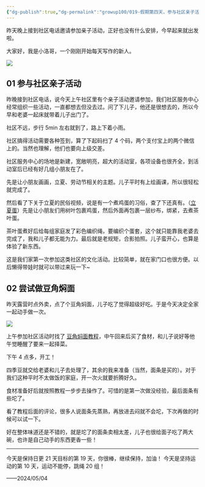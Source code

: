 ```yaml
---
{"dg-publish":true,"dg-permalink":"growup100/019-假期第四天，参与社区亲子活动 & 尝试做豆角焖面","permalink":"/growup100/019-假期第四天，参与社区亲子活动 & 尝试做豆角焖面/","tags":["小洛哥成长笔记"],"noteIcon":"1","created":"2024-05-04","updated":"2024-05-04"}
---
```


昨天晚上接到社区电话邀请参加亲子活动，正好也没有什么安排，今早起来就出发啦。

大家好，我是小洛哥，一个刚刚开始每天写作的新人。

![](https://images-ext-1.discordapp.net/external/5ZGNBv03_l0qoIQaXXaqG0PMHZodNeS5Hc9HjD0uFHU/%3Frk3s%3D18ea6f23%26x-expires%3D1746372056%26x-signature%3DWHON1HE%252BEIGUtcs4OheJaR2hnaI%253D/https/p16-flow-sign-va.ciciai.com/ocean-cloud-tos-us/12cd4e23112b449aaeb70bea90fabf94.png~tplv-6bxrjdptv7-image.png?format=webp&quality=lossless)

## 01 参与社区亲子活动
昨晚接到社区电话，说今天上午社区里有个亲子活动邀请参加，我们社区服务中心经常组织一些活动，一直都想去但没去过。问了下儿子，他还是很想去的，所以今早和老婆一起床就带着儿子出门了。

社区不远，步行 5min 左右就到了，路上下着小雨。

社区搞得活动需要各种签到，算了下起码扫了 4 个码，两个支付宝上的两个微信上的。当然也理解，他们也要向上级交差。

社区服务中心的场地是新建，宽敞明亮，超大的活动室，各项设备也很齐全，到活动室后已经有好几组小朋友在了。

先是让小朋友画画，立夏、劳动节相关的主题。儿子平时有上绘画课，所以很轻松就完成了。

然后看了下关于立夏的民俗视频，说是有一个煮鸡蛋的习俗，查了下还真有。（[立夏蛋](https://baike.baidu.com/item/%E7%AB%8B%E5%A4%8F%E8%9B%8B/5812726)）先是让小朋友们用树叶包裹鸡蛋，然后外面再包裹一层纱布，绑紧，去煮茶叶蛋。

茶叶蛋煮好后给每组家庭发了彩色编织绳，要编织个蛋套，这个就只能靠我老婆去完成了，我和儿子都无能为力。最后就是老规矩，合影拍照。儿子蛮开心，也算是体验了新东西。

这是我们家第一次参加这类社区的文化活动。比较简单，就在家门口也很方便。以后懒得带娃时就可以带过来玩一下~

## 02 尝试做豆角焖面
昨天露营时点外卖，点了个豆角焖面，儿子吃了觉得超级好吃。于是今天决定全家一起动手做一次。

![](http://img.xlg.life/images%2F2024%2F05%2F04%2F20240504233505-b481877294887f616fe95cb11519748e.png)

上午参加社区活动时找了 [豆角焖面教程](https://xiachufang.com/recipe/102988921/)，中午回来后买了食材，和儿子说好等他午觉睡醒了要来一起择菜。

下午 4 点多，开工！

四季豆就交给老婆和儿子去处理了，其余的我来准备（当然，面条是买的）。对于我们这种平时不太做饭的家庭，开一次火就要折腾好久。

食材准备好后就按照教程一步步去操作了。可惜的是第一次做没经验，最后面条有些坨了。

看了教程后面的评论，很多人说面条先蒸熟，再放进去闷就不会坨，下次再做的时候可以试一下。

好在整体味道还是不错的，就是坨了的面条卖相太差，儿子也很给面子吃了两大碗，也许是自己动手的东西更香一些！

---

今天是保持日更 21 天目标的第 19 天，你很棒，继续保持，加油！
今天是坚持运动的第 10 天，运动不能停，跳绳 20 组！

——2024/05/04